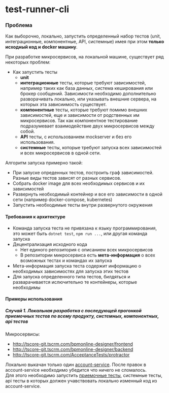 # test-runner-cli

### Проблема
Как выборочно, локально, запустить определенный набор тестов (unit, интеграционные, компонентные, API, системные)
имея при этом **только исходный код и docker машину**. 

При разработке микросервисов, на локальной машине, существует ряд некоторых проблем:
* Как запустить тесты
    * **unit**
    * **интеграционные** тесты, которые требуют зависимостей, например таких как база данных, система кеширования 
    или брокер сообщений. Зависимости необходимо дополнительно разворачивать локально, или указывать внешние сервера, 
    на которых эта зависиимость существует.
    * **компонентные** тесты, которые требуют помимо внешних зависимостей, 
    еще и зависимости от родственных им микросервисов.
    Так как компонентное тестирование подразумевает взаимодействие двух микросервисов между собой. 
    * **API** тесты, с использованием mockserver и без его использования. 
    * **системные** тесты, которые требуют запуска всех зависимостей и всех микросервисов в одной сети. 

Алгоритм запуска примерно такой:
+ При запуске опреденных тестов, построить граф зависимостей. Разные виды тестов зависят от разных сервисов. 
+ Собрать docker image для всех необходимых сервисов и их зависимостей
+ Развернуть необходимый контейнер и все его зависимости в одной сети (например docker-compose, kubernetes)
+ Запустить необходимые тесты внутри развернутого окружения

#### Требования к архитектуре

* Команда запуска теста не привязана к языку программирования, это может быть
`dotnet test`, `npm run ...`, или другая команда запуска 
* Децентрализация исходного кода 
    * Нет единого репозитория с описанием всех микросервисов
    * В репозитории микросервиса есть **мета-информация** о всех возможных тестах и командах их запуска
* Мета-информация запуска теста содержит информацию о необходимых зависимостях для запуска этих тестов
* Для запуска определенного типа тестов, билдяться и разварачивается ислючительно те контейнеры,
 которые необходимы

#### Примеры использования

##### Случай 1. Локальная разработка с последующей прогонкой приемочных тестов по всему продукту, системных, компонентных, api тестов

Микросервисы:
* http://tscore-git.tscrm.com/bpmonline-designer/frontend
* http://tscore-git.tscrm.com/bpmonline-designer/backend
* http://tscore-git.tscrm.com/AcceptanceTests/protractor

Локально выкачан только один [account-service](http://tscore-git.tscrm.com/bpmonline-designer/backend/account-service).
После правок в account-service необходимо убедится что ничего не сломалось.  
Для этого необходимо запустить [приемочные тесты](http://tscore-git.tscrm.com/AcceptanceTests/protractor), 
системные тесты, api тесты в которых должен учавствовать локально изменный код из account-service. 
